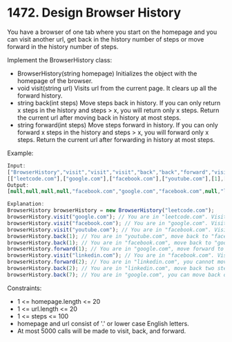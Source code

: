 # 1472. Design Browser History

You have a browser of one tab where you start on the homepage and you can visit another url, get back in the history number of steps or move forward in the history number of steps.

Implement the BrowserHistory class:

- BrowserHistory(string homepage) Initializes the object with the homepage of the browser.
- void visit(string url) Visits url from the current page. It clears up all the forward history.
- string back(int steps) Move steps back in history. If you can only return x steps in the history and steps > x, you will return only x steps. Return the current url after moving back in history at most steps.
- string forward(int steps) Move steps forward in history. If you can only forward x steps in the history and steps > x, you will forward only x steps. Return the current url after forwarding in history at most steps.

Example:

```js
Input:
["BrowserHistory","visit","visit","visit","back","back","forward","visit","forward","back","back"]
[["leetcode.com"],["google.com"],["facebook.com"],["youtube.com"],[1],[1],[1],["linkedin.com"],[2],[2],[7]]
Output:
[null,null,null,null,"facebook.com","google.com","facebook.com",null,"linkedin.com","google.com","leetcode.com"]

Explanation:
BrowserHistory browserHistory = new BrowserHistory("leetcode.com");
browserHistory.visit("google.com"); // You are in "leetcode.com". Visit "google.com"
browserHistory.visit("facebook.com"); // You are in "google.com". Visit "facebook.com"
browserHistory.visit("youtube.com"); // You are in "facebook.com". Visit "youtube.com"
browserHistory.back(1); // You are in "youtube.com", move back to "facebook.com" return "facebook.com"
browserHistory.back(1); // You are in "facebook.com", move back to "google.com" return "google.com"
browserHistory.forward(1); // You are in "google.com", move forward to "facebook.com" return "facebook.com"
browserHistory.visit("linkedin.com"); // You are in "facebook.com". Visit "linkedin.com"
browserHistory.forward(2); // You are in "linkedin.com", you cannot move forward any steps.
browserHistory.back(2); // You are in "linkedin.com", move back two steps to "facebook.com" then to "google.com". return "google.com"
browserHistory.back(7); // You are in "google.com", you can move back only one step to "leetcode.com". return "leetcode.com"
```

Constraints:

- 1 <= homepage.length <= 20
- 1 <= url.length <= 20
- 1 <= steps <= 100
- homepage and url consist of '.' or lower case English letters.
- At most 5000 calls will be made to visit, back, and forward.

